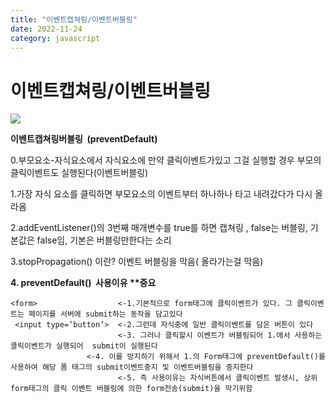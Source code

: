 ```yaml
---
title: "이벤트캡쳐링/이벤트버블링"
date: 2022-11-24
category: javascript
---
```


# 이벤트캡쳐링/이벤트버블링

![](//storage/20221124015113752360.jpg)

**이벤트캡쳐링버블링  (preventDefault)**

0.부모요소-자식요소에서 자식요소에 만약 클릭이벤트가있고 그걸 실행할 경우 부모의 클릭이벤트도 실행된다(이벤트버블링)

1.가장 자식 요소를 클릭하면 부모요소의 이벤트부터 하나하나 타고 내려갔다가 다시 올라옴

2.addEventListener()의 3번째 매개변수를 true를 하면 캡쳐링 , false는 버블링, 기본값은 false임, 기본은 버블링만한다는 소리

3.stopPropagation() 이란? 이벤트 버블링을 막음( 올라가는걸 막음)

**4. preventDefault()  사용이유 \*\*중요**

```
<form>                  <-1.기본적으로 form태그에 클릭이벤트가 있다. 그 클릭이벤트는 페이지를 서버에 submit하는 동작을 담고있다
 <input type=‘button’>  <-2.그런데 자식중에 일반 클릭이벤트를 담은 버튼이 있다 
                        <-3. 그러나 클릭할시 이벤트가 버블링되어 1.에서 사용하는 클릭이벤트가 실행되어  submit이 실행된다
                 <-4. 이를 방지하기 위해서 1.의 Form태그에 preventDefault()를 사용하여 해당 폼 태그의 submit이벤트중지 및 이벤트버블링을 중지한다
                        <-5. 즉 사용이유는 자식버튼에서 클릭이벤트 발생시, 상위 form태그의 클릭 이벤트 버블링에 의한 form전송(submit)을 막기위함
```
